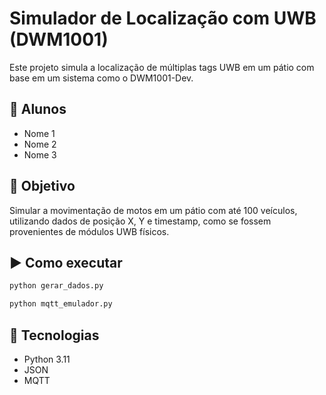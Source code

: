 # Simulador de Localização com UWB (DWM1001)

Este projeto simula a localização de múltiplas tags UWB em um pátio com base em um sistema como o DWM1001-Dev.

## 👥 Alunos

- Nome 1
- Nome 2
- Nome 3

## 🎯 Objetivo

Simular a movimentação de motos em um pátio com até 100 veículos, utilizando dados de posição X, Y e timestamp, como se fossem provenientes de módulos UWB físicos.

## ▶️ Como executar

```bash
python gerar_dados.py
```

```bash
python mqtt_emulador.py
```

## 🔧 Tecnologias

- Python 3.11
- JSON
- MQTT
